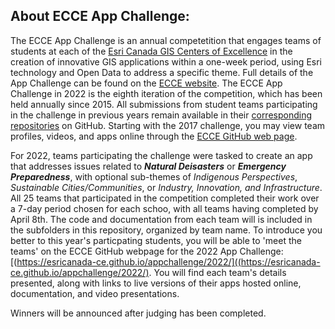 ## About ECCE App Challenge:

The ECCE App Challenge is an annual competetition that engages teams of students at each of the [Esri Canada GIS Centers of Excellence](https://ecce.esri.ca/wpecce/schools/) in the creation of innovative GIS applications within a one-week period, using Esri technology and Open Data to address a specific theme.  Full details of the App Challenge can be found on the [ECCE website](https://ecce.esri.ca/app-challenge/).  The ECCE App Challenge in 2022 is the eighth iteration of the competition, which has been held annually since 2015.  All submissions from student teams participating in the challenge in previous years remain available in their [corresponding repositories](https://github.com/EsriCanada-CE?q=ecce-app-challenge&sort=name) on GitHub.  Starting with the 2017 challenge, you may view team profiles, videos, and apps online through the [ECCE GitHub web page](https://esricanada-ce.github.io).

For 2022, teams participating the challenge were tasked to create an app that addresses issues related to ***Natural Deisasters*** or ***Emergency Preparedness***, with optional sub-themes of *Indigenous Perspectives*, *Sustainable Cities/Communities*, or *Industry, Innovation, and Infrastructure*.  All 25 teams that participated in the competition completed their work over a 7-day period chosen for each schoo, with all teams having completed by April 8th. The code and documentation from each team will is included in the subfolders in this repository, organized by team name.  To introduce you better to this year's particpating students, you will be able to 'meet the teams' on the ECCE GitHub webpage for the 2022 App Challenge: [(https://esricanada-ce.github.io/appchallenge/2022/]((https://esricanada-ce.github.io/appchallenge/2022/).  You will find each team's details presented, along with links to live versions of their apps hosted online, documentation, and video presentations.

Winners will be announced after judging has been completed.

